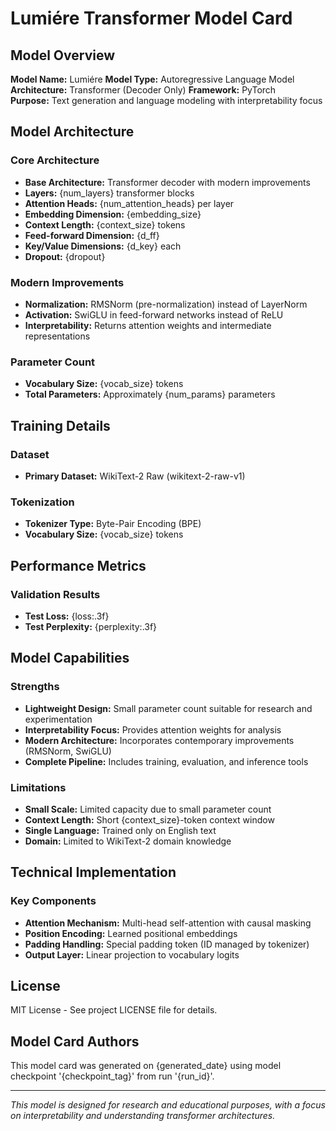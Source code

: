 # Lumiére Transformer Model Card

## Model Overview

**Model Name:** Lumiére
**Model Type:** Autoregressive Language Model  
**Architecture:** Transformer (Decoder Only)
**Framework:** PyTorch  
**Purpose:** Text generation and language modeling with interpretability focus

## Model Architecture

### Core Architecture

- **Base Architecture:** Transformer decoder with modern improvements
- **Layers:** {num_layers} transformer blocks
- **Attention Heads:** {num_attention_heads} per layer
- **Embedding Dimension:** {embedding_size}
- **Context Length:** {context_size} tokens
- **Feed-forward Dimension:** {d_ff}
- **Key/Value Dimensions:** {d_key} each
- **Dropout:** {dropout}

### Modern Improvements

- **Normalization:** RMSNorm (pre-normalization) instead of LayerNorm
- **Activation:** SwiGLU in feed-forward networks instead of ReLU
- **Interpretability:** Returns attention weights and intermediate representations

### Parameter Count

- **Vocabulary Size:** {vocab_size} tokens
- **Total Parameters:** Approximately {num_params} parameters

## Training Details

### Dataset

- **Primary Dataset:** WikiText-2 Raw (wikitext-2-raw-v1)

### Tokenization

- **Tokenizer Type:** Byte-Pair Encoding (BPE)
- **Vocabulary Size:** {vocab_size} tokens

## Performance Metrics

### Validation Results

- **Test Loss:** {loss:.3f}
- **Test Perplexity:** {perplexity:.3f}

## Model Capabilities

### Strengths

- **Lightweight Design:** Small parameter count suitable for research and experimentation
- **Interpretability Focus:** Provides attention weights for analysis
- **Modern Architecture:** Incorporates contemporary improvements (RMSNorm, SwiGLU)
- **Complete Pipeline:** Includes training, evaluation, and inference tools

### Limitations

- **Small Scale:** Limited capacity due to small parameter count
- **Context Length:** Short {context_size}-token context window
- **Single Language:** Trained only on English text
- **Domain:** Limited to WikiText-2 domain knowledge

## Technical Implementation

### Key Components

- **Attention Mechanism:** Multi-head self-attention with causal masking
- **Position Encoding:** Learned positional embeddings
- **Padding Handling:** Special padding token (ID managed by tokenizer)
- **Output Layer:** Linear projection to vocabulary logits

## License

MIT License - See project LICENSE file for details.

## Model Card Authors

This model card was generated on {generated_date} using model checkpoint '{checkpoint_tag}' from run '{run_id}'.

---

_This model is designed for research and educational purposes, with a focus on interpretability and understanding transformer architectures._

